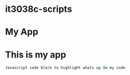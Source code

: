 # it3038c-scripts

<h1>My App</h1>

# This is my app

```javascript
Javascript code block to highlight whats up in my code
